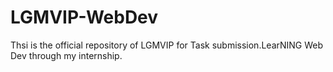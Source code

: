 # LGMVIP-WebDev
Thsi is the official repository of LGMVIP for Task submission.LearNING Web Dev through my internship.
